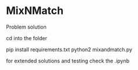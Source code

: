 # MixNMatch
Problem solution



cd into the folder

pip install requirements.txt
python2 mixandmatch.py

for extended solutions and testing check the .ipynb
